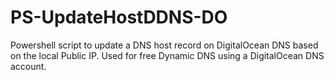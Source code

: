 # PS-UpdateHostDDNS-DO
Powershell script to update a DNS host record on DigitalOcean DNS based on the local Public IP. Used for free Dynamic DNS using a DigitalOcean DNS account.
